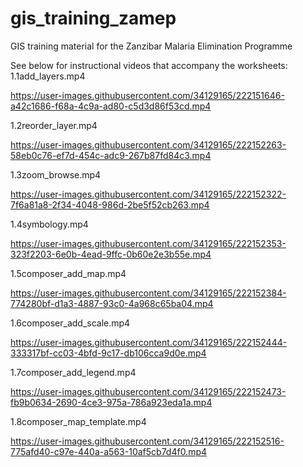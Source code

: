 # gis_training_zamep
GIS training material for the Zanzibar Malaria Elimination Programme

See below for instructional videos that accompany the worksheets:
1.1add_layers.mp4

https://user-images.githubusercontent.com/34129165/222151646-a42c1686-f68a-4c9a-ad80-c5d3d86f53cd.mp4

1.2reorder_layer.mp4

https://user-images.githubusercontent.com/34129165/222152263-58eb0c76-ef7d-454c-adc9-267b87fd84c3.mp4

1.3zoom_browse.mp4

https://user-images.githubusercontent.com/34129165/222152322-7f6a81a8-2f34-4048-986d-2be5f52cb263.mp4

1.4symbology.mp4

https://user-images.githubusercontent.com/34129165/222152353-323f2203-6e0b-4ead-9ffc-0b60e2e3b55e.mp4

1.5composer_add_map.mp4

https://user-images.githubusercontent.com/34129165/222152384-774280bf-d1a3-4887-93c0-4a968c65ba04.mp4

1.6composer_add_scale.mp4


https://user-images.githubusercontent.com/34129165/222152444-333317bf-cc03-4bfd-9c17-db106cca9d0e.mp4

1.7composer_add_legend.mp4

https://user-images.githubusercontent.com/34129165/222152473-fb9b0634-2690-4ce3-975a-786a923eda1a.mp4

1.8composer_map_template.mp4

https://user-images.githubusercontent.com/34129165/222152516-775afd40-c97e-440a-a563-10af5cb7d4f0.mp4

